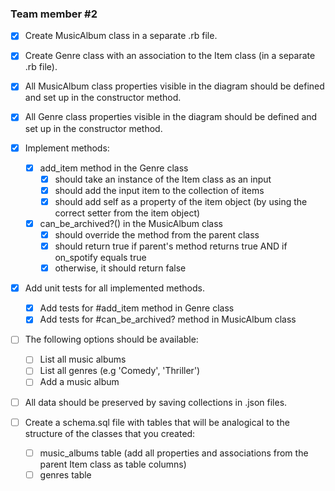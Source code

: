 ### Team member #2
- [X] Create MusicAlbum class in a separate .rb file.
- [X] Create Genre class with an association to the Item class (in a separate .rb file).
- [X] All MusicAlbum class properties visible in the diagram should be defined and set up in the constructor method.
- [X] All Genre class properties visible in the diagram should be defined and set up in the constructor method.
- [X] Implement methods:
    - [X] add_item method in the Genre class
        - [X] should take an instance of the Item class as an input
        - [X] should add the input item to the collection of items
        - [X] should add self as a property of the item object (by using the correct setter from the item object)
    - [X] can_be_archived?() in the MusicAlbum class
        - [X] should override the method from the parent class
        - [X] should return true if parent's method returns true AND if on_spotify equals true
        - [X] otherwise, it should return false
 - [X] Add unit tests for all implemented methods.
    - [X] Add tests for #add_item method in Genre class
    - [X] Add tests for #can_be_archived? method in MusicAlbum class

 - [ ] The following options should be available:
    - [ ] List all music albums
    - [ ] List all genres (e.g 'Comedy', 'Thriller')
    - [ ] Add a music album

 - [ ] All data should be preserved by saving collections in .json files.

 - [ ] Create a schema.sql file with tables that will be analogical to the structure of the classes that you created:
    - [ ] music_albums table (add all properties and associations from the parent Item class as table columns)
    - [ ] genres table
